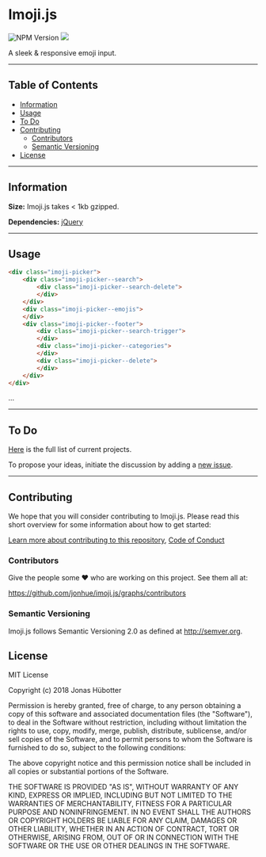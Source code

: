 # Imoji.js

![NPM Version](https://img.shields.io/npm/v/imoji.svg)
<img src="https://travis-ci.org/jonhue/imoji.js.svg?branch=master" />

A sleek & responsive emoji input.

---

## Table of Contents

* [Information](#information)
* [Usage](#usage)
* [To Do](#to-do)
* [Contributing](#contributing)
    * [Contributors](#contributors)
    * [Semantic Versioning](#semantic-versioning)
* [License](#license)

---

## Information

**Size:** Imoji.js takes < 1kb gzipped.

**Dependencies:** [jQuery](https://github.com/jquery/jquery)

---

## Usage

```html
<div class="imoji-picker">
    <div class="imoji-picker--search">
        <div class="imoji-picker--search-delete">
        </div>
    </div>
    <div class="imoji-picker--emojis">
    </div>
    <div class="imoji-picker--footer">
        <div class="imoji-picker--search-trigger">
        </div>
        <div class="imoji-picker--categories">
        </div>
        <div class="imoji-picker--delete">
        </div>
    </div>
</div>
```

...

---

## To Do

[Here](https://github.com/jonhue/imoji.js/projects/1) is the full list of current projects.

To propose your ideas, initiate the discussion by adding a [new issue](https://github.com/jonhue/imoji.js/issues/new).

---

## Contributing

We hope that you will consider contributing to Imoji.js. Please read this short overview for some information about how to get started:

[Learn more about contributing to this repository](CONTRIBUTING.md), [Code of Conduct](CODE_OF_CONDUCT.md)

### Contributors

Give the people some :heart: who are working on this project. See them all at:

https://github.com/jonhue/imoji.js/graphs/contributors

### Semantic Versioning

Imoji.js follows Semantic Versioning 2.0 as defined at http://semver.org.

## License

MIT License

Copyright (c) 2018 Jonas Hübotter

Permission is hereby granted, free of charge, to any person obtaining a copy
of this software and associated documentation files (the "Software"), to deal
in the Software without restriction, including without limitation the rights
to use, copy, modify, merge, publish, distribute, sublicense, and/or sell
copies of the Software, and to permit persons to whom the Software is
furnished to do so, subject to the following conditions:

The above copyright notice and this permission notice shall be included in all
copies or substantial portions of the Software.

THE SOFTWARE IS PROVIDED "AS IS", WITHOUT WARRANTY OF ANY KIND, EXPRESS OR
IMPLIED, INCLUDING BUT NOT LIMITED TO THE WARRANTIES OF MERCHANTABILITY,
FITNESS FOR A PARTICULAR PURPOSE AND NONINFRINGEMENT. IN NO EVENT SHALL THE
AUTHORS OR COPYRIGHT HOLDERS BE LIABLE FOR ANY CLAIM, DAMAGES OR OTHER
LIABILITY, WHETHER IN AN ACTION OF CONTRACT, TORT OR OTHERWISE, ARISING FROM,
OUT OF OR IN CONNECTION WITH THE SOFTWARE OR THE USE OR OTHER DEALINGS IN THE
SOFTWARE.
